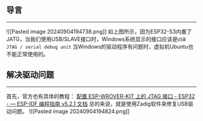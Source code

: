 ## 导言
---
![[Pasted image 20240904194738.png]]
如上图所示，因为ESP32-S3内置了JATG，当我们使用USB/SLAVE接口时，Windows系统显示的接口应该是`USB JTAG / serial debug unit`
当Windows的驱动程序有问题时，虚拟机Ubuntu也不能正常使用的。

## 解决驱动问题
---
首先，官方也有具体的教程：
[配置 ESP-WROVER-KIT 上的 JTAG 接口 - ESP32 - — ESP-IDF 编程指南 v5.2.1 文档](https://docs.espressif.com/projects/esp-idf/zh_CN/stable/esp32/api-guides/jtag-debugging/configure-ft2232h-jtag.html)
总的来说，就是使用Zadig软件来修复USB驱动问题。
![[Pasted image 20240904194824.png]]